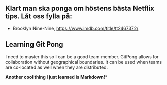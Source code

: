 ## Klart man ska ponga om höstens bästa Netflix tips. Låt oss fylla på:
- Brooklyn Nine-Nine, https://www.imdb.com/title/tt2467372/

## Learning Git Pong 
I need to master this so I can be a good team member. GitPong allows for collaboration without geographical boundaries. It can be used when teams are co-located as well when they are distributed.

**Another cool thing I just learned is Markdown!***

